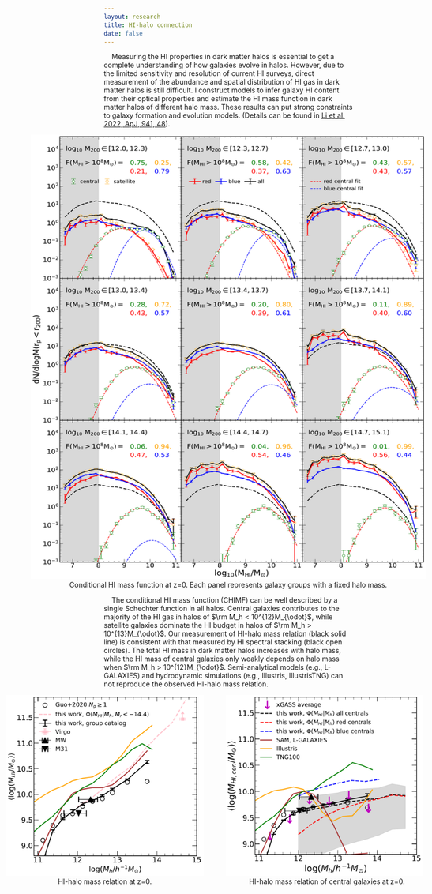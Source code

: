 ```yaml
---
layout: research
title: HI-halo connection
date: false
---
```


    Measuring the HI properties in dark matter halos is essential to get a complete understanding of how galaxies evolve in halos. However, due to the limited sensitivity and resolution of current HI surveys, direct measurement of the abundance and spatial distribution of HI gas in dark matter halos is still difficult. I construct models to infer galaxy HI content from their optical properties and estimate the HI mass function in dark matter halos of different halo mass. These results can put strong constraints to galaxy formation and evolution models. (Details can be found in <u>[Li et al. 2022, ApJ, 941, 48](https://ui.adsabs.harvard.edu/abs/2022ApJ...941...48L/abstract)</u>).

<figure style="display: flex; flex-direction: column; justify-content: center; align-items: center;">
    <div style="text-align: center;">
        <img src="/files/CHIMF.pdf" width="800", height="900", alt="CHIMF" style="margin-right: 10px;"> 
        <figcaption style="width: 800px;">Conditional HI mass function at z=0. Each panel represents galaxy groups with a fixed halo mass.</figcaption> 
    </div>
</figure>

    The conditional HI mass function (CHIMF) can be well described by a single Schechter function in all halos. Central galaxies contributes to the majority of the HI gas in halos of $\rm M_h < 10^{12}M_{\odot}$, while satellite galaxies dominate the HI budget in halos of $\rm M_h > 10^{13}M_{\odot}$. Our measurement of HI-halo mass relation (black solid line) is consistent with that measured by HI spectral stacking (black open circles). The total HI mass in dark matter halos increases with halo mass, while the HI mass of central galaxies only weakly depends on halo mass when $\rm M_h > 10^{12}M_{\odot}$. Semi-analytical models (e.g., L-GALAXIES) and hydrodynamic simulations (e.g., Illustris, IllustrisTNG) can not reproduce the observed HI-halo mass relation.

<figure style="display: flex; justify-content: center; align-items: center;"> 
<div style="text-align: center;"> 
    <img src="/files/HI-halo.pdf", width="400", alt="HI-halo mass relation" style="margin-right: 30px;"> 
    <figcaption style="width: 400px;">HI-halo mass relation at z=0.</figcaption> 
</div> 
<div style="text-align: center;"> 
    <img src="/files/HI-halo-central.pdf", width="400", alt="HI-halo mass relation of central galaxies" style="margin-right: 10px;"> 
    <figcaption style="width: 500px;">HI-halo mass relation of central galaxies at z=0.</figcaption> 
</div> 
</figure>
